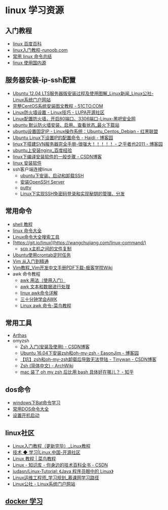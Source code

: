 # linux 学习资源
## 入门教程
* [linux 百度百科](https://baike.baidu.com/item/linux?fr=aladdin)
* [linux入门教程-runoob.com](https://www.runoob.com/linux/linux-intro.html)
* [常用 linux 命令总结](https://blog.csdn.net/u010664947/article/details/46632381)
* [linux 使用国内源](https://note.youdao.com/ynoteshare1/index.html?id=aa8f98619355e0addb3820d532bc5d39&type=note#/)

## 服务器安装-ip-ssh配置
* <A HREF="http://www.linuxidc.com/Linux/2012-05/60147.htm">Ubuntu 12.04 LTS服务器版安装过程及使用图解_Linux新闻_Linux公社-Linux系统门户网站</A>
* <A HREF="http://os.51cto.com/art/201003/191161.htm">完整CentOS系统安装图文教程 - 51CTO.COM</A>
* <A HREF="http://www.lupaworld.com/article-219400-1.html">Linux防火墙设置 - Linux技巧 - LUPA开源社区</A>
* <A HREF="http://www.myhack58.com/Article/48/66/2012/34999.htm">Linux配置防火墙，开启80端口、3306端口-Linux-黑吧安全网</A>
* <A HREF="http://www.veryhuo.com/a/view/16976.html">ubuntu 默认防火墙安装、启用、查看状态_最火下载站</A>
* <A HREF="http://www.2cto.com/os/201203/124089.html">ubuntu设置固定IP - Linux操作系统：Ubuntu_Centos_Debian - 红黑联盟</A>
* <A HREF="http://www.cnblogs.com/empire/archive/2011/01/10/1931877.html">Ubuntu Linux下设置IP的配置命令 - Haidi - 博客园</A>
* <A HREF="http://www.cnblogs.com/wrmfw/archive/2011/09/08/2170465.html">linux下搭建SVN服务器完全手册-很强大！！！！！ - 之乎者也2011 - 博客园</A>
* <A HREF="http://jingyan.baidu.com/article/1e5468f97f3275484961b7df.html">ubuntu上安装nginx_百度经验</A>
* <A HREF="https://blog.csdn.net/ktigerhero3/article/details/56484586">linux下编译安装软件的一般步骤 - CSDN博客</A>
* <A HREF="http://note.youdao.com/share/?id=49d2b1eecbd8cd97fe24679f87e2bf56&type=notebook#/">linux 安装软件</A>
* ssh客户端连接linux
    * [ubuntu下安装、启动和卸载SSH](https://blog.csdn.net/swuteresa/article/details/9377169)
    * [安装OpenSSH Server](http://www.cnblogs.com/eastson/archive/2012/06/29/2570163.html)
    * [putty](http://www.cnblogs.com/btchenguang/archive/2012/09/28/2707782.html)
    * [Linux下实现SSH免密码登录和实现秘钥的管理、分发](https://www.jb51.net/article/54959.htm)


## 常用命令
* [shell 教程](http://c.biancheng.net/cpp/view/6994.html)
* [linux 命令大全](http://man.linuxde.net/)
* [Linux命令大全搜索工具](https://github.com/jaywcjlove/linux-command)
* [https://git.io/linux](https://wangchujiang.com/linux-command/)
   * [scp x主机之间的文件复制](https://wangchujiang.com/linux-command/c/scp.html)
* [Ubuntu使用crontab定时任务](https://www.linuxidc.com/Linux/2013-05/84770.htm)
* [Vim 从入门到精通](https://github.com/wsdjeg/vim-galore-zh_cn)
* [Vim教程_Vim开发中文手册PDF下载-极客学院Wiki](http://wiki.jikexueyuan.com/project/vim/)
* awk 命令教程
   * [awk 用法（使用入门）](http://www.cnblogs.com/emanlee/p/3327576.html)
   * [awk 文本和数据进行处理](https://wangchujiang.com/linux-command/c/awk.html)
   * [linux awk命令详解](http://www.cnblogs.com/ggjucheng/archive/2013/01/13/2858470.html)
   * [三十分钟学会AWK](http://blog.jobbole.com/109089/)
   * [Linux awk 命令-菜鸟教程](https://www.runoob.com/linux/linux-comm-awk.html)

## 常用工具
* [Arthas](https://github.com/javastar920905/arthas/blob/master/README_CN.md)
* omyzsh
   * <A HREF="https://blog.csdn.net/u010138906/article/details/78778627">Zsh 入门(安装及使用) - CSDN博客</A>
   * <A HREF="https://www.cnblogs.com/EasonJim/p/7863099.html">Ubuntu 16.04下安装zsh和oh-my-zsh - EasonJim - 博客园</A>
   * <A HREF="https://blog.csdn.net/qq756684177/article/details/81518643">【坑】zsh和oh-my-zsh卸载后导致无法登陆 - Tinywan - CSDN博客</A>
   * <A HREF="https://wiki.archlinux.org/index.php/Zsh_(%E7%AE%80%E4%BD%93%E4%B8%AD%E6%96%87)">Zsh (简体中文) - ArchWiki</A>
   * <A HREF="https://www.zhihu.com/question/29977255">mac 装了 oh my zsh 后比用 bash 具体好在哪儿？ - 知乎</A>


## dos命令
* [windows下Bat命令学习](https://blog.csdn.net/steven6977/article/details/10823165)
* [常用DOS命令大全](https://product.pconline.com.cn/itbk/software/os/1404/4604099.html)
* [设置开机启动](https://note.youdao.com/ynoteshare1/index.html?id=c694e08c411faeed472e950bb233e71e&type=note#/)


## linux社区
   * <A HREF="http://c.biancheng.net/cpp/linux/">Linux入门教程（更新完毕）_Linux教程</A>
   * <A HREF="https://linux.cn/tech/">技术 ◆ 学习|Linux.中国-开源社区</A>
   * <A HREF="http://www.runoob.com/linux/linux-tutorial.html">Linux 教程 | 菜鸟教程</A>
   * <A HREF="http://lib.csdn.net/base/linux/structure">Linux - 知识库 - 你身边的技术百科全书 - CSDN</A>
   * <A HREF="https://github.com/judasn/Linux-Tutorial">judasn/Linux-Tutorial: 《Java 程序员眼中的 Linux》</A>
   * <A HREF="http://www.imooc.com/course/programdetail/pid/45">Linux运维工程师_学习规划_慕课网学习路径</A>
   * <A HREF="http://www.linuxidc.com/">Linux公社 - Linux系统门户网站</A>
   
## [docker 学习](/books/4.linux☠/docker)